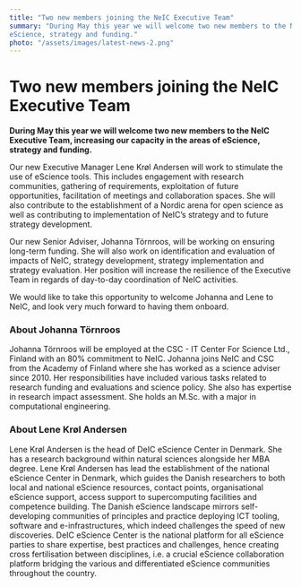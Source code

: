 ```yaml
---
title: "Two new members joining the NeIC Executive Team"
summary: "During May this year we will welcome two new members to the NeIC Executive Team, increasing our capacity in the areas of 
eScience, strategy and funding."
photo: "/assets/images/latest-news-2.png"
---
```


Two new members joining the NeIC Executive Team
===============================

**During May this year we will welcome two new members to the NeIC Executive Team, increasing our capacity in the areas of 
eScience, strategy and funding.**

Our new Executive Manager Lene Krøl Andersen will work to stimulate the use of eScience tools. This includes engagement with research communities, gathering of requirements, exploitation of future opportunities, facilitation of meetings and collaboration spaces. She will also contribute to the establishment of a Nordic arena for open science as well as contributing to implementation of NeIC’s strategy and to future strategy development.

Our new Senior Adviser, Johanna Törnroos, will be working on ensuring long-term funding. She will also work on identification and evaluation of impacts of NeIC, strategy development, strategy implementation and strategy evaluation. Her position will  increase the resilience of the Executive Team in regards of day-to-day coordination of NeIC activities.

We would like to take this opportunity to welcome Johanna and Lene to NeIC, and look very much forward to having them onboard.

### About Johanna Törnroos

Johanna Törnroos will be employed at the CSC - IT Center For Science Ltd., Finland with an 80% commitment to NeIC. Johanna joins NeIC and CSC from the Academy of Finland where she has worked as a science adviser since 2010. Her responsibilities have included various tasks related to research funding and evaluations and science policy. She also has expertise in research  impact assessment. She holds an M.Sc. with a major in computational engineering.

### About Lene Krøl Andersen

Lene Krøl Andersen is the head of DeIC eScience Center in Denmark. She has a research background within natural sciences  alongside her MBA degree. Lene Krøl Andersen has lead the establishment of the national eScience Center in Denmark, which  guides the Danish researchers to both local and national eScience resources, contact points, organisational eScience support, access support to supercomputing facilities and competence building. The Danish eScience landscape mirrors self-developing  communities of principles and practice deploying ICT tooling, software and e-infrastructures, which indeed challenges the speed of new discoveries. DeIC eScience Center is the national platform for all eScience parties to share expertise, best practices and challenges, hence creating cross fertilisation between disciplines, i.e. a crucial eScience collaboration platform bridging the various and differentiated eScience communities throughout the country.
